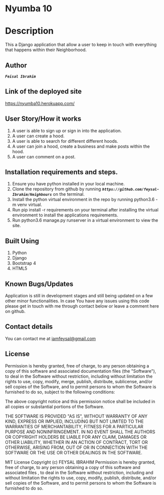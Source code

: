 # Nyumba 10
# Description
This a Django application that allow a user to keep in touch with everything that happens within their Neighborhood.
## Author
**_`Feisal Ibrahim`_**
## Link of the deployed site
https://nyumba10.herokuapp.com/
## User Story/How it works
1. A user is able to sign up or sign in into the application.
2. A user can create a hood.
3. A user is able to search for different different hoods.
4. A user can join a hood, create a business and make posts within the hood.
5. A user can comment on a post.
## Installation requirements and steps.
1. Ensure you have python installed in your local machine.
2. Clone the repository from github by running **_`https://github.com/feysal-Ibrahim/Neighbours`_** on the terminal.
3. Install the python virtual environment in the repo by running python3.6 -m venv virtual.
4. Run pip install -r requirements on your terminal after installing the virtual environment to install the applications requirements.
5. Run python3.6 manage.py runserver in a virtual environment to view the site.
## Built Using
1. Python
2. Django
3. Bootstrap 4
4. HTML5
## Known Bugs/Updates
Application is still in development stages and still being updated on a few other minor functionalities. In case You have any issues using this code please get in touch with me through contact below or leave a comment here on github.
## Contact details
You can contact me at iamfeysal@gmail.com

## License
Permission is hereby granted, free of charge, to any person obtaining a copy of this software and associated documentation files (the "Software"), to deal in the Software without restriction, including without limitation the rights to use, copy, modify, merge, publish, distribute, sublicense, and/or sell copies of the Software, and to permit persons to whom the Software is furnished to do so, subject to the following conditions:

The above copyright notice and this permission notice shall be included in all copies or substantial portions of the Software.

THE SOFTWARE IS PROVIDED "AS IS", WITHOUT WARRANTY OF ANY KIND, EXPRESS OR IMPLIED, INCLUDING BUT NOT LIMITED TO THE WARRANTIES OF MERCHANTABILITY, FITNESS FOR A PARTICULAR PURPOSE AND NONINFRINGEMENT. IN NO EVENT SHALL THE AUTHORS OR COPYRIGHT HOLDERS BE LIABLE FOR ANY CLAIM, DAMAGES OR OTHER LIABILITY, WHETHER IN AN ACTION OF CONTRACT, TORT OR OTHERWISE, ARISING FROM, OUT OF OR IN CONNECTION WITH THE SOFTWARE OR THE USE OR OTHER DEALINGS IN THE SOFTWARE.

MIT License Copyright (c) FEYSAL IBRAHIM Permission is hereby granted, free of charge, to any person obtaining a copy of this software and associated files , to deal in the Software without restriction, including and without limitation the rights to use, copy, modify, publish, distribute, and/or sell copies of the Software, and to permit persons to whom the Software is furnished to do so.
